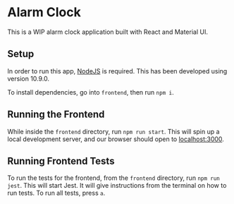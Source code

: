 # Alarm Clock
This is a WIP alarm clock application built with React and Material UI.

## Setup
In order to run this app, [NodeJS](https://nodejs.org/) is required. This has been developed using version 10.9.0.

To install dependencies, go into `frontend`, then run `npm i`.

## Running the Frontend
While inside the `frontend` directory, run `npm run start`. This will spin up a local development server, and our browser should open to [localhost:3000](localhost:3000).

## Running Frontend Tests
To run the tests for the frontend, from the `frontend` directory, run `npm run jest`. This will start Jest. It will give instructions from the terminal on how to run tests. To run all tests, press `a`.
